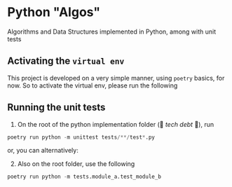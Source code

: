 # Python "Algos"

Algorithms and Data Structures implemented in Python, among with unit tests

## Activating the `virtual env`

This project is developed on a very simple manner, using `poetry` basics, for now. So to activate the virtual env, please run the following

## Running the unit tests

1. On the root of the python implementation folder (👀 _tech debt_ 👀), run

```python
poetry run python -m unittest tests/**/test*.py
```

or, you can alternatively:

2. Also on the root folder, use the following

```python
poetry run python -m tests.module_a.test_module_b
```
